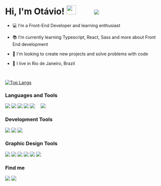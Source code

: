 # Hi, I'm Otávio! <img src="https://github.com/TheDudeThatCode/TheDudeThatCode/blob/master/Assets/powerup.gif" width="30" height="30"/> _&nbsp;_   _&nbsp;_ _&nbsp;_   _&nbsp;_ ![](https://komarev.com/ghpvc/?username=your-github-username&color=brightgreen)


- :computer: I’m a Front-End Developer and learning enthusiast 

- :books: I’m currently learning Typescript, React, Sass and more about Front End development 

- :hammer: I'm looking to create new projects and solve problems with code

- :house_with_garden: I live in Rio de Janeiro, Brazil

<br> 

[![Top Langs](https://github-readme-stats.vercel.app/api/top-langs/?username=oabarreto&layout=compact&theme=apprentice)](https://github.com/anuraghazra/github-readme-stats)


### Languages and Tools

![](https://img.shields.io/badge/HTML5-E34F26?style=for-the-badge&logo=html5&logoColor=white)
![](https://img.shields.io/badge/CSS3-1572B6?style=for-the-badge&logo=css3&logoColor=white)
![](https://img.shields.io/badge/SASS-hotpink.svg?style=for-the-badge&logo=SASS&logoColor=white)
![](https://img.shields.io/badge/JavaScript-323330?style=for-the-badge&logo=javascript&logoColor=F7DF1E)
![](https://img.shields.io/badge/typescript-%23007ACC.svg?style=for-the-badge&logo=typescript&logoColor=white)
_&nbsp;_ _&nbsp;_
![](https://img.shields.io/badge/firebase-ffca28?style=for-the-badge&logo=firebase&logoColor=black)

### Development Tools

![](https://img.shields.io/badge/Visual_Studio_Code-0078D4?style=for-the-badge&logo=visual%20studio%20code&logoColor=white)
![](https://img.shields.io/badge/GIT-E44C30?style=for-the-badge&logo=git&logoColor=white)
![](https://img.shields.io/badge/Hyper-000000?style=for-the-badge&logo=hyper&logoColor=white)

### Graphic Design Tools

![](https://img.shields.io/badge/Figma-F24E1E?style=for-the-badge&logo=figma&logoColor=white)
![](https://img.shields.io/badge/blender-%23F5792A.svg?style=for-the-badge&logo=blender&logoColor=white)
![](https://img.shields.io/badge/Adobe%20Photoshop-31A8FF?style=for-the-badge&logo=Adobe%20Photoshop&logoColor=black)
![](https://img.shields.io/badge/Adobe%20Illustrator-FF9A00?style=for-the-badge&logo=adobe%20illustrator&logoColor=white)
![](https://img.shields.io/badge/gimp-5C5543?style=for-the-badge&logo=gimp&logoColor=white)
![](https://img.shields.io/badge/Canva-%2300C4CC.svg?&style=for-the-badge&logo=Canva&logoColor=white)



### Find me

<div>
<a href = "mailto:oabarret@gmail.com"><img src="https://img.shields.io/badge/Gmail-D14836?style=for-the-badge&logo=gmail&logoColor=white" target="_blank"></a>   
<a href="https://www.linkedin.com/in/oabarreto" target="_blank"><img src="https://img.shields.io/badge/-LinkedIn-%230077B5?style=for-the-badge&logo=linkedin&logoColor=white" target="_blank"></a>   
</div>
